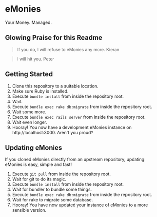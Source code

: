 eMonies
=======

Your Money. Managed.

Glowing Praise for this Readme
------------------------------

> If you do, I will refuse to eMonies any more.
Kieran

> I will hit you.
Peter

Getting Started
---------------

1. Clone this repository to a suitable location.
2. Make sure Ruby is installed.
3. Execute `bundle install` from inside the repository root.
4. Wait.
5. Execute `bundle exec rake db:migrate` from inside the repository root.
6. Wait some more.
7. Execute `bundle exec rails server` from inside the repository root.
8. Wait even longer.
9. Hooray! You now have a development eMonies instance on http://localhost:3000. Aren't you proud?

Updating eMonies
----------------

If you cloned eMonies directly from an upstream repository, updating eMonies is easy, simple and fast!

1. Execute `git pull` from inside the repository root.
2. Wait for git to do its magic.
3. Execute `bundle install` from inside the repository root.
4. Wait for bundler to bundle some things.
5. Execute `bundle exec rake db:migrate` from inside the repository root.
6. Wait for rake to migrate some database.
7. Hooray! You have now updated your instance of eMonies to a more sensible version.
